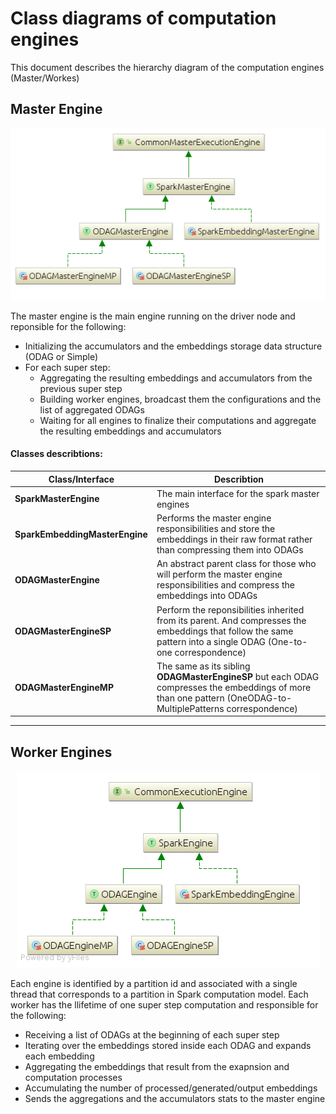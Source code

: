 # Class diagrams of computation engines

This document describes the hierarchy diagram of the computation engines (Master/Workes)

## Master Engine

<p align="center"> 
<img src="../resources/ClassDiag/Engines/master_general.png" alt="Master Engine Class Diagram">
</p>

The master engine is the main engine running on the driver node and reponsible for the following:

 + Initializing the accumulators and the embeddings storage data structure (ODAG or Simple)
 + For each super step:
	 + Aggregating the resulting embeddings and accumulators from the previous super step
	 + Building worker engines, broadcast them the configurations and the list of aggregated ODAGs
	 + Waiting for all engines to finalize their computations and aggregate the resulting embeddings and accumulators

#### Classes describtions:
| Class/Interface | Describtion|
| ------------------- | -------------- |
| **SparkMasterEngine** | The main interface for the spark master engines |
| **SparkEmbeddingMasterEngine** | Performs the master engine responsibilities and store the embeddings in their raw format rather than compressing them into ODAGs |
| **ODAGMasterEngine** | An abstract parent class for those who will perform the master engine responsibilities and compress the embeddings into ODAGs |
| **ODAGMasterEngineSP** | Perform the reponsibilities inherited from its parent. And compresses the embeddings that follow the same pattern into a single ODAG (One-to-one correspondence) |
| **ODAGMasterEngineMP** | The same as its sibling **ODAGMasterEngineSP**  but each ODAG compresses the embeddings of more than one pattern (OneODAG-to-MultiplePatterns correspondence) |

***

## Worker Engines
<p align="center"> 
<img src="../resources/ClassDiag/Engines/worker_general.png" alt="Worker Engine Class Diagram">
</p>


Each engine is identified by a partition id and associated with a single thread that corresponds to a partition in Spark computation model. Each worker has the llifetime of one super step computation and responsible for the following:

+ Receiving a list of ODAGs at the beginning of each super step
+ Iterating over the embeddings stored inside each ODAG and expands each embedding
+ Aggregating the embeddings that result from the exapnsion and computation processes
+ Accumulating the number of processed/generated/output embeddings
+ Sends the aggregations and the accumulators stats to the master engine 

<!---
#### Classes describtions:
| Class/Interface | Describtion|
| ------------------- | -------------- |
| SparkEngine | |
| SparkEmbeddingEngine | |
| ODAGEngine | |
| ODAGEngineSP | |
| ODAGEngineMP | |
-->